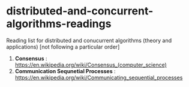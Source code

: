 # distributed-and-concurrent-algorithms-readings
Reading list for distributed and conucurrent algorithms (theory and applications) [not following a particular order]

1. **Consensus** : https://en.wikipedia.org/wiki/Consensus_(computer_science) 
2. **Communication Sequnetial Processes** : https://en.wikipedia.org/wiki/Communicating_sequential_processes
